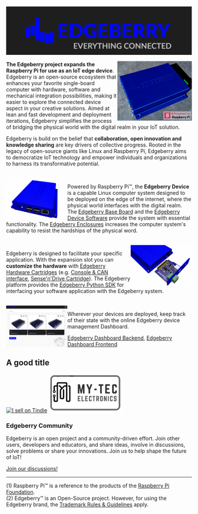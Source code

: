 ![Edgeberry Banner](https://github.com/Edgeberry/.github/blob/main/brand/Edgeberry_banner_EverythingIsConnected.png?raw=true)

<a href="https://www.tindie.com/stores/spuq/?ref=offsite_badges&utm_source=sellers_SpuQ&utm_medium=badges&utm_campaign=badge_large" target="_blank" >
<img src="https://github.com/Edgeberry/.github/blob/main/images/Edgeberry_picture.png?raw=true" align="right" width="40%"/>
</a>

**The Edgeberry project expands the Raspberry Pi for use as an IoT edge device**. Edgeberry is an open-source ecosystem that enhances your favorite single-board computer with hardware, software and mechanical integration possibilities, making it easier to explore the connected device aspect in your creative solutions. Aimed at lean and fast development and deployment iterations, Edgeberry simplifies the process of bridging the physical world with the digital realm in your IoT solution.

Edgeberry is build on the belief that **collaboration, open innovation and knowledge sharing** are key drivers of collective progress. Rooted in the legacy of open-source giants like Linux and Raspberry Pi, Edgeberry aims to democratize IoT technology and empower individuals and organizations to harness its transformative potential.

<br clear="right"/>

<img src="https://raw.githubusercontent.com/Edgeberry/.github/main/profile/images/Edgeberry_Device.png" align="left" width="33%"/>
<p>
    Powered by Raspberry Pi™, the <b>Edgeberry Device</b> is a capable Linux computer system designed to be deployed on the edge of the internet, where the physical world interfaces with the digital realm. The <a href="https://github.com/Edgeberry/Edgeberry-hardware">Edgeberry Base Board</a> and the <a href="https://github.com/Edgeberry/Edgeberry">Edgeberry Device Software</a>
 provide the system with essential functionality. The <a href="https://www.thingiverse.com/thing:6595172">Edgeberry Enclosures</a> increases the computer system's capability to resist the hardships of the physical word.
</p>
<br clear="left"/>
<img src="https://raw.githubusercontent.com/Edgeberry/.github/main/profile/images/Edgeberry_Cartridge.png" align="right" width="33%"/>
<p>
    Edgeberry is designed to facilitate your specific application. With the expansion slot you can <b>customize the hardware</b> with <a href="https://gitlab.com/kicad/libraries/kicad-templates/-/tree/master/Projects/Edgeberry_Cartridge?ref_type=heads">Edgeberry Hardware Cartridges</a> (e.g. <a href="https://github.com/Edgeberry/Edgeberry-cartridge-console-can">Console & CAN interface</a>, <a href="https://github.com/Edgeberry/Edgeberry_SenseAndDrive_Cartridge">Sense'n'Drive Cartridge</a>). The Edgeberry platform provides the <a href="https://github.com/Edgeberry/Edgeberry-Python-SDK">Edgeberry Python SDK</a> for interfacing your software application with the Edgeberry system.
</p>
<br clear="right"/>
<img src="https://raw.githubusercontent.com/Edgeberry/.github/main/profile/images/Edgeberry_Dashboard.png" align="left" width="33%"/>
<p>
    Wherever your devices are deployed, keep track of their state with the online Edgeberry device management Dashboard.
</p>
<a href="https://github.com/Edgeberry/Edgeberry-dashboard">Edgeberry Dashboard Backend</a>,
<a href="https://github.com/Edgeberry/Edgeberry-dashboard-UI">Edgeberry Dashboard Frontend</a>
<br clear="left"/>

<h2>A good title</h2>

<a href="https://www.tindie.com/stores/spuq/?ref=offsite_badges&utm_source=sellers_SpuQ&utm_medium=badges&utm_campaign=badge_large" target="_blank" ><img src="https://d2ss6ovg47m0r5.cloudfront.net/badges/tindie-larges.png" alt="I sell on Tindie" width="200" height="104"></a>
<a href="https://my-tec.be/" target="_blank" ><img src="https://github.com/Edgeberry/.github/blob/main/images/button_My-Tec.png?raw=true" alt="My-Tec" width="200" height="104"></a>
<br/>

<h3>Edgeberry Community</h3>
<p>
    Edgeberry is an open project and a community-driven effort. Join other users, developers and educators, and share ideas, involve in discussions, solve problems or share your innovations. Join us to help shape the future of IoT!
</p>
<p>
    <a href="https://github.com/orgs/Edgeberry/discussions">Join our discussions!</a>
</p>
<hr/>

(1) Raspberry Pi™ is a reference to the products of the [Raspberry Pi Foundation](https://www.raspberrypi.org/).<br/>
(2) Edgeberry™ is an Open-Source project. However, for using the Edgeberry brand, the [Trademark Rules & Guidelines](https://github.com/Edgeberry/.github/blob/main/brand/Edgeberry_Trademark_Rules_and_Guidelines.md) apply.